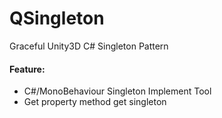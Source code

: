 # QSingleton
Graceful Unity3D C# Singleton Pattern 

#### Feature:

* C#/MonoBehaviour Singleton Implement Tool
* Get property method get singleton